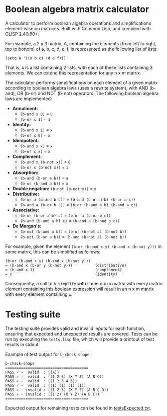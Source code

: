 Boolean algebra matrix calculator
=================================
A calculator to perform boolean algebra operations and simplifications element-wise on matrices. Built with Common Lisp, and compiled with CLISP 2.49.60+.

For example, a 2 x 3 matrix, A, containing the elements (from left to right, top to bottom) of a, b, c, d, e, f, is represented as the following list of lists:

`(setq A '((a b c) (d e f)))`

That is, `A` is a list containing 2 lists, with each of these lists containing 3 elements. We can extend this representation for any n x m matrix.

The calculator performs simplifications on each element of a given matrix according to boolean algebra laws (uses a rewrite system), with AND (b-and), OR (b-or) and NOT (b-not) operators. The following boolean algebra laws are implemented:
* **Annulment:**
	* `(b-and x 0)` = `0`
	* `(b-or x 1)` = `1`
* **Identity:**
	* `(b-and x 1)` = `x`
	* `(b-or x 0)` = `x`
* **Idempotent:**
	* `(b-and x x)` = `x`
	* `(b-or x x)` = `x`
* **Complement:**
	* `(b-and x (b-not x))` = `0`
	* `(b-or x (b-not x))` = `1`
* **Absorption:**
	* `(b-and (b-or a b))` = `a`
	* `(b-or (b-and a b))` = `a`
* **Double negation:** `(b-not (b-not x))` = `x`
* **Distributive:** 
	* `(b-or a (b-and b c))` = `(b-and (b-or a b) (b-or a c))`
	* `(b-and a (b-or b c))` = `(b-or (b-and a b) (b-and a c))`
* **Associative:** 
	* `(b-or (b-or a b) c)` = `(b-or a (b-or b c))`
	* `(b-and (b-and a b) c)` = `(b-and a (b-and b c))`
* **De Morgan's:**
	* `(b-not (b-and a b))` = `(b-or (b-not a) (b-not b))`
	* `(b-not (b-or a b))`  = `(b-and (b-not a) (b-not b))`

For example, given the element `(b-or (b-and x y) (b-and x (b-not y)))` in some matrix, this can be simplified as follows:

	(b-or (b-and x y) (b-and x (b-not y)))
	= (b-and x (b-or y (b-not y)))          (distributive)
	= (b-and x 1)                           (complement)
	= x                                     (identity)
	
Consequently, a call to `b-simplify` with some n x m matrix with every matrix element containing this boolean expression will result in an n x m matrix with every element containing `x`.

Testing suite
=============

The testing suite provides valid and invalid inputs for each function, ensuring that expected and unexpected results are covered. Tests can be run by executing the `tests.lisp` file, which will provide a printout of test results in stdout.

Example of test output for `b-check-shape`:

	b-check-shape
	=====================================
	PASS ✓ -  valid  : ((X))
	PASS ✓ -  valid  : ((1 2 3) (X Y Z) (A B C))
	PASS ✓ -  valid  : ((1 2 3 4 5))
	PASS ✓ -  valid  : ((1) (1) (1) (1))
	PASS ✓ - invalid : ((1 2 3) (X Y Z) (A B C D))
	PASS ✓ - invalid : ((1 2) (X Y Z) (A B C))
	=====================================

Expected output for remaining tests can be found in [testsExpected.txt](https://github.com/joshuakarp/bool-algebra-calc/blob/master/testsExpected.txt).
